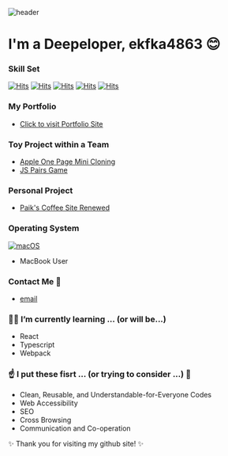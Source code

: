 ![header](https://capsule-render.vercel.app/api?type=waving&color=timeGradient&height=300&section=header&text=About%20me&fontSize=90)

# I'm a Deepeloper, ekfka4863 😊 

### Skill Set 

[![Hits](https://hits.seeyoufarm.com/api/count/incr/badge.svg?url=https%3A%2F%2Fgithub.com%2Fekfka4863&count_bg=%23FFB10D&title_bg=%23525252&icon=html5.svg&icon_color=%23FFB10D&title=HTML&edge_flat=false)](https://hits.seeyoufarm.com) [![Hits](https://hits.seeyoufarm.com/api/count/incr/badge.svg?url=https%3A%2F%2Fgithub.com%2Fekfka4863&count_bg=%231ECAFF&title_bg=%23525252&icon=css3.svg&icon_color=%231ECAFF&title=CSS&edge_flat=false)](https://hits.seeyoufarm.com) [![Hits](https://hits.seeyoufarm.com/api/count/incr/badge.svg?url=https%3A%2F%2Fgithub.com%2Fekfka4863&count_bg=%23B7FF09&title_bg=%23525252&icon=javascript.svg&icon_color=%23FFFF09&title=JavaScript&edge_flat=false)](https://hits.seeyoufarm.com)
[![Hits](https://hits.seeyoufarm.com/api/count/incr/badge.svg?url=https%3A%2F%2Fgithub.com%2Fekfka4863&count_bg=%230075D7&title_bg=%23525252&icon=jquery.svg&icon_color=%23FFFFFF&title=jQuery&edge_flat=false)](https://hits.seeyoufarm.com) [![Hits](https://hits.seeyoufarm.com/api/count/incr/badge.svg?url=https%3A%2F%2Fgithub.com%2Fekfka4863&count_bg=%23373737&title_bg=%23707070&icon=github.svg&icon_color=%23FFFFFF&title=Github&edge_flat=false)](https://hits.seeyoufarm.com)

<!--[![Hits](https://hits.seeyoufarm.com/api/count/incr/badge.svg?url=https%3A%2F%2Fgithub.com%2Fekfka4863&count_bg=%2374BAF5&title_bg=%23525252&icon=markdown.svg&icon_color=%23FFFFFF&title=Markdown&edge_flat=false)](https://hits.seeyoufarm.com)-->

<!--[![Hits](https://hits.seeyoufarm.com/api/count/incr/badge.svg?url=https%3A%2F%2Fgithub.com%2Fekfka4863&count_bg=%23FF88BF&title_bg=%23525252&icon=figma.svg&icon_color=%23DDDDDD&title=Figma&edge_flat=false)](https://hits.seeyoufarm.com)-->

<!--- I can do mardown, figma, photoshop, illustrator, and ___. -->

### My Portfolio
- [Click to visit Portfolio Site]()


### Toy Project within a Team 
- [Apple One Page Mini Cloning](https://github.com/ekfka4863/apple-clone)
- [JS Pairs Game](https://github.com/ekfka4863/JavaScriptPairsGameToyProject)


### Personal Project 
- [Paik's Coffee Site Renewed]()


### Operating System 
[![macOS](https://svgshare.com/i/ZjP.svg)](https://svgshare.com/i/ZjP.svg)
- MacBook User 


### Contact Me 💬
- <a href="mailto:ekfka4863@gmail.com" title="메일로 연락하기">email</a>


### 👩‍💻 I’m currently learning ... (or will be...) 
- React 
- Typescript
- Webpack


### ☝️ I put these fisrt ... (or trying to consider ...) 👀 
- Clean, Reusable, and Understandable-for-Everyone Codes
- Web Accessibility 
- SEO
- Cross Browsing
- Communication and Co-operation 


✨ Thank you for visiting my github site! ✨





<!--
**ekfka4863/ekfka4863** is a ✨ _special_ ✨ repository because its `README.md` (this file) appears on your GitHub profile.

Here are some ideas to get you started:

- 🔭 I’m currently working on ...
- 🌱 I’m currently learning ...
- 👯 I’m looking to collaborate on ...
- 🤔 I’m looking for help with ...
- 💬 Ask me about ...
- 📫 How to reach me: ...
- 😄 Pronouns: ...
- ⚡ Fun fact: ...
-->



<!-- 
꾸밀 때 참고한 사이트 


https://velog.io/@woo0_hooo/Github-github-profile-%EA%B0%84%EC%A7%80%EB%82%98%EA%B2%8C-%EA%BE%B8%EB%AF%B8%EA%B8%B0
https://github.com/kyechan99/capsule-render#how-to-use
https://github.com/Ileriayo/markdown-badges
https://hits.seeyoufarm.com/


https://www.beusable.net/blog/?p=1802
https://seulbinim.github.io/WSA/standards.html#%EC%9B%B9%EB%B8%8C%EB%9D%BC%EC%9A%B0%EC%A0%80%EC%99%80-%EC%9B%B9%ED%91%9C%EC%A4%80
 -->